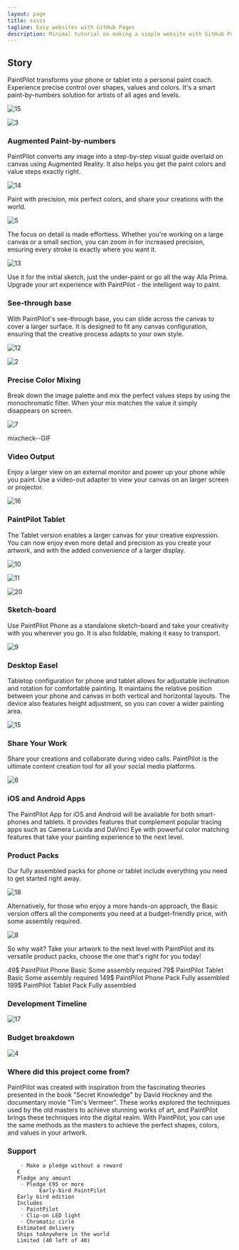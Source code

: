 ```yaml
---
layout: page
title: sssss
tagline: Easy websites with GitHub Pages
description: Minimal tutorial on making a simple website with GitHub Pages
---
```




## Story


PaintPilot transforms your phone or tablet into a personal paint coach. Experience precise control over shapes, values and colors. It's a smart paint-by-numbers solution for artists of all ages and levels.

![15](https://user-images.githubusercontent.com/36450446/221358113-1c03739f-7d1e-4dc5-bf9f-62e1f32b57f5.jpg)


![3](https://user-images.githubusercontent.com/36450446/221358264-bd0cabcb-7997-4427-add8-7c72785b1f59.gif)


### Augmented Paint-by-numbers

PaintPilot converts any image into a step-by-step visual guide overlaid on canvas using Augmented Reality. It also helps you get the paint colors and value steps exactly right. 

![14](https://user-images.githubusercontent.com/36450446/221358111-0e2ab1eb-8ddb-4e09-822d-b6628a2468d8.jpg)

Paint with precision, mix perfect colors, and share your creations with the world. 


![5](https://user-images.githubusercontent.com/36450446/221358199-9f5a34c7-e8df-4403-8ba8-fda836572928.png)

The focus on detail is made effortless. Whether you're working on a large canvas or a small section, you can zoom in for increased precision, ensuring every stroke is exactly where you want it. 

![13](https://user-images.githubusercontent.com/36450446/221358110-2139940b-66b3-4acf-b2f8-01fea6a9453b.jpg)

Use it for the initial sketch, just the under-paint or go all the way Alla Prima. Upgrade your art experience with PaintPilot - the intelligent way to paint.

### See-through base 

With PaintPilot's see-through base, you can slide across the canvas to cover a larger surface. It is designed to fit any canvas configuration, ensuring that the creative process adapts to your own style.

![12](https://user-images.githubusercontent.com/36450446/221358109-545aeddd-2f99-4f91-ad58-35d6c7a19470.jpg)

![2](https://user-images.githubusercontent.com/36450446/221358224-76aac645-451b-4105-8ef2-62f3a09cecc8.gif)

### Precise Color Mixing


Break down the image palette and mix the perfect values steps by using the monochromatic filter. When your mix matches the value it simply disappears on screen.

![7](https://user-images.githubusercontent.com/36450446/221358133-2fb7e7e3-0b86-48c4-96b9-5777226ece22.jpg)

mixcheck--GIF

### Video Output

Enjoy a larger view on an external monitor and power up your phone while you paint.  Use a video-out adapter to view your canvas on an larger screen or projector.

![16](https://user-images.githubusercontent.com/36450446/221358119-2bad2316-458e-4e1e-a9cb-8daabf645fa9.jpg)

### PaintPilot Tablet

The Tablet version enables a larger canvas for your creative expression. You can now enjoy even more detail and precision as you create your artwork, and with the added convenience of a larger display. 

![10](https://user-images.githubusercontent.com/36450446/221358093-f04e305a-d8da-4be8-8a5d-bb5af8665c1a.jpg)

![11](https://user-images.githubusercontent.com/36450446/221358108-812e850a-2f89-4ef4-b465-1fbe2822b0f5.jpg)

![20](https://user-images.githubusercontent.com/36450446/221358126-b9b7e2b9-52a1-4711-a8d2-13052bad315a.jpg)

### Sketch-board

Use PaintPilot Phone as a standalone sketch-board and take your creativity with you wherever you go. It is also foldable, making it easy to transport.

![9](https://user-images.githubusercontent.com/36450446/221358156-878ee490-8eb2-4b5c-b2e5-679739d7075f.png)

### Desktop Easel

Tabletop configuration for phone and tablet allows for adjustable inclination and rotation for comfortable painting. It maintains the relative position between your phone and canvas in both vertical and horizontal layouts. The device also features height adjustment, so you can cover a wider painting area.

![15](https://user-images.githubusercontent.com/36450446/221358113-1c03739f-7d1e-4dc5-bf9f-62e1f32b57f5.jpg)

### Share Your Work

Share your creations and collaborate during video calls. PaintPilot is the ultimate content creation tool for all your social media platforms.

![6](https://user-images.githubusercontent.com/36450446/221358201-bed584dc-a2dd-4739-8052-e595a276b95f.png)


### iOS and Android Apps

The PaintPilot App for iOS and Android will be available for both smart-phones and tablets. It provides features that complement popular tracing apps such as Camera Lucida and DaVinci Eye with powerful color matching features that take your painting experience to the next level. 


### Product Packs

Our fully assembled packs for phone or tablet include everything you need to get started right away.

![18](https://user-images.githubusercontent.com/36450446/221358123-61500a6b-0275-4176-bb73-0d312c9ccc57.jpg)


Alternatively, for those who enjoy a more hands-on approach, the Basic version offers all the components you need at a budget-friendly price, with some assembly required. 

![8](https://user-images.githubusercontent.com/36450446/221358091-4211d865-215f-4386-9136-502c04580a90.jpg)


So why wait? Take your artwork to the next level with PaintPilot and its versatile product packs, choose the one that's right for you today!

 49$       PaintPilot Phone Basic          Some assembly required
 79$       PaintPilot Tablet Basic         Some assembly required
149$       PaintPilot Phone Pack           Fully assembled 
199$       PaintPilot Tablet Pack          Fully assembled 



### Development Timeline


![17](https://user-images.githubusercontent.com/36450446/221358121-b56310cc-1f9a-417e-8e08-d648408b6b3a.jpg)


### Budget breakdown

![4](https://user-images.githubusercontent.com/36450446/221358197-7f97b93a-d1af-4e87-8b6a-33e298a66020.png)


### Where did this project come from?
PaintPilot was created with inspiration from the fascinating theories presented in the book "Secret Knowledge" by David Hockney and the documentary movie "Tim's Vermeer". These works explored the techniques used by the old masters to achieve stunning works of art, and PaintPilot brings these techniques into the digital realm. With PaintPilot, you can use the same methods as the masters to achieve the perfect shapes, colors, and values in your artwork.




### Support
        ◦ Make a pledge without a reward
       €
       Pledge any amount
        ◦ Pledge €95 or more
              Early-bird PaintPilot
       Early bird edition
       Includes
        ◦ PaintPilot
        ◦ Clip-on LED light
        ◦ Chromatic cirle
       Estimated delivery
       Ships toAnywhere in the world
       Limited (40 left of 40)




